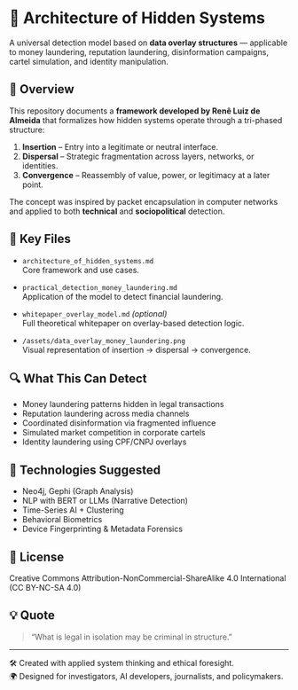 # 🧠 Architecture of Hidden Systems

A universal detection model based on **data overlay structures** — applicable to money laundering, reputation laundering, disinformation campaigns, cartel simulation, and identity manipulation.

## 📘 Overview

This repository documents a **framework developed by Renê Luiz de Almeida** that formalizes how hidden systems operate through a tri-phased structure:
1. **Insertion** – Entry into a legitimate or neutral interface.
2. **Dispersal** – Strategic fragmentation across layers, networks, or identities.
3. **Convergence** – Reassembly of value, power, or legitimacy at a later point.

The concept was inspired by packet encapsulation in computer networks and applied to both **technical** and **sociopolitical** detection.

## 📂 Key Files

- `architecture_of_hidden_systems.md`  
  Core framework and use cases.

- `practical_detection_money_laundering.md`  
  Application of the model to detect financial laundering.

- `whitepaper_overlay_model.md` *(optional)*  
  Full theoretical whitepaper on overlay-based detection logic.

- `/assets/data_overlay_money_laundering.png`  
  Visual representation of insertion → dispersal → convergence.

## 🔍 What This Can Detect

- Money laundering patterns hidden in legal transactions
- Reputation laundering across media channels
- Coordinated disinformation via fragmented influence
- Simulated market competition in corporate cartels
- Identity laundering using CPF/CNPJ overlays

## 🔧 Technologies Suggested

- Neo4j, Gephi (Graph Analysis)
- NLP with BERT or LLMs (Narrative Detection)
- Time-Series AI + Clustering
- Behavioral Biometrics
- Device Fingerprinting & Metadata Forensics

## 🧭 License

Creative Commons Attribution-NonCommercial-ShareAlike 4.0 International (CC BY-NC-SA 4.0)

## 💡 Quote

> “What is legal in isolation may be criminal in structure.”

---

🛠 Created with applied system thinking and ethical foresight.  
🌍 Designed for investigators, AI developers, journalists, and policymakers.

